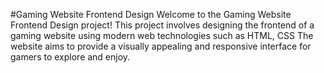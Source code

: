 #Gaming Website Frontend Design
Welcome to the Gaming Website Frontend Design project! This project involves designing the frontend of a gaming website using modern web technologies such as HTML, CSS The website aims to provide a visually appealing and responsive interface for gamers to explore and enjoy.
